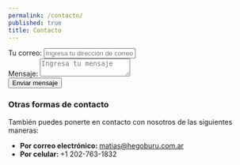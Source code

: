 ```yaml
---
permalink: /contacto/
published: true
title: Contacto
---
```

<div class="panel">
  <form id="formInscribirme" action="//formspree.io/matias@hegoburu.com.ar" method="POST">
    <input type="hidden" name="_subject" value="matias.hegoburu.com.ar - Contacto">
    <div class="row">
      <div class="large-12 columns">
        <label>Tu correo: <input type="email" name="_replyto" placeholder="Ingresa tu dirección de correo electrónico"></label>
      </div>
    </div>
    <div class="row">
      <div class="large-12 columns">
        <label>Mensaje: <textarea name="mensaje" placeholder="Ingresa tu mensaje"></textarea></label>
      </div>
    </div>
    <div class="row">
      <div class="large-12 columns" style="text-align: center">
        <input type="submit" class="button round success" value="Enviar mensaje">
      </div>
    </div>
  </form>
</div>
  <h3>Otras formas de contacto</h3>
  <p>También puedes ponerte en contacto con nosotros de las siguientes maneras:</p>
  <ul>
    <li><strong>Por correo electrónico: </strong><a href="mailto:matias@hegoburu.com.ar?subject=Hegoburu.com.ar - Contacto">matias@hegoburu.com.ar</a></li>
    <li><strong>Por celular: </strong>+1 202-763-1832</li>
  </ul>

